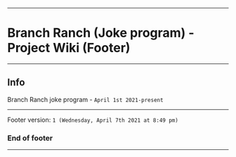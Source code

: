
***

# Branch Ranch (Joke program) - Project Wiki (Footer)

***

## Info

Branch Ranch joke program - `April 1st 2021-present`

***

Footer version: `1 (Wednesday, April 7th 2021 at 8:49 pm)`

### End of footer

***
